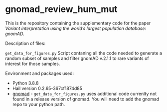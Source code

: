 # gnomad_review_hum_mut
This is the repository containing the supplementary code for the paper _Variant interpretation using the world’s largest population database: gnomAD_.

Description of files:

`get_data_for_figures.py` Script contaning all the code needed to generate a random subset of samples and filter gnomAD v.2.1.1 to rare variants of interest for those samples.

Environment and packages used:
* Python 3.8.8
* Hail version 0.2.65-367cf1874d85
* [gnomad](https://github.com/broadinstitute/gnomad_methods) - `get_data_for_figures.py` uses additional code currenlty not found in a release version of gnomad. You will need to add the gnomad repo to your python path.
